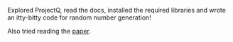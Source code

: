 Explored ProjectQ, read the docs, installed the required libraries and wrote an itty-bitty code for random number generation!

Also tried reading the [paper](https://arxiv.org/pdf/1612.08091.pdf). 
